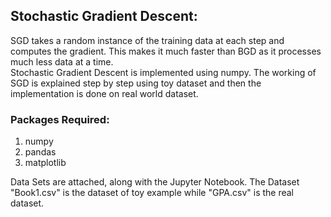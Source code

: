 ## Stochastic Gradient Descent:
SGD takes a random instance of the training data at each step and computes the gradient. This makes it much faster than BGD as it processes much less data at a time.<br>
Stochastic Gradient Descent is implemented using numpy. The working of SGD is explained step by step using toy dataset and then the implementation is done on real world dataset.

### Packages Required:
1. numpy
2. pandas
3. matplotlib

Data Sets are attached, along with the Jupyter Notebook.
The Dataset "Book1.csv" is the dataset of toy example while "GPA.csv" is the real dataset.
<br>
